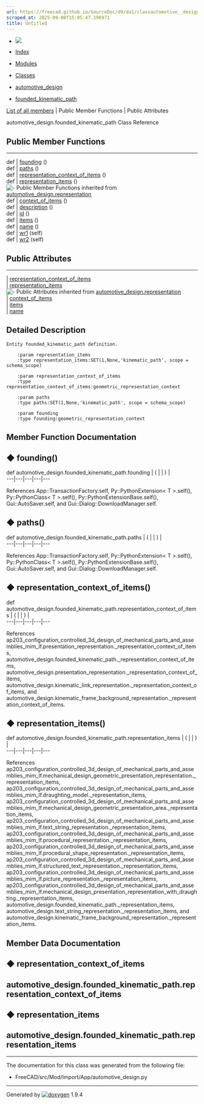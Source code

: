 ```yaml
---
url: https://freecad.github.io/SourceDoc/d9/da1/classautomotive__design_1_1founded__kinematic__path.html
scraped_at: 2025-09-08T15:05:47.196971
title: Untitled
---
```


  * [ ![](https://www.freecad.org/svg/logo-freecad.svg) ](https://freecadweb.org "FreeCAD")
  * [Index](../../index.html "Index")
  * [Modules](../../modules.html "Modules list")
  * [Classes](../../annotated.html "Annotated list")

  * [automotive_design](../../d4/ddf/namespaceautomotive__design.html)
  * [founded_kinematic_path](../../d9/da1/classautomotive__design_1_1founded__kinematic__path.html)

[List of all members](../../dd/de3/classautomotive__design_1_1founded__kinematic__path-members.html) | Public Member Functions | Public Attributes

automotive_design.founded_kinematic_path Class Reference

##  Public Member Functions  
  
---  
def | [founding](../../d9/da1/classautomotive__design_1_1founded__kinematic__path.html#a810aa4e3d26fb71b4a93eb544af1e7ce) ()  
def | [paths](../../d9/da1/classautomotive__design_1_1founded__kinematic__path.html#a728a0e1979da657da771af10e789c66f) ()  
def | [representation_context_of_items](../../d9/da1/classautomotive__design_1_1founded__kinematic__path.html#adc445c9841b2ed980075e8cbe5b96ac5) ()  
def | [representation_items](../../d9/da1/classautomotive__design_1_1founded__kinematic__path.html#a1ebbb6710820fce907bf617841ef0755) ()  
![-](../../closed.png) Public Member Functions inherited from
[automotive_design.representation](../../d8/de0/classautomotive__design_1_1representation.html)  
def | [context_of_items](../../d8/de0/classautomotive__design_1_1representation.html#a84aa53a72cb77281167d77185bedab5e) ()  
def | [description](../../d8/de0/classautomotive__design_1_1representation.html#a1d35c39d45f16f922cf4360da4ec3778) ()  
def | [id](../../d8/de0/classautomotive__design_1_1representation.html#a85343890335f87c91cff60e7988263d8) ()  
def | [items](../../d8/de0/classautomotive__design_1_1representation.html#a84b16fedad2273190b6dd316673d9752) ()  
def | [name](../../d8/de0/classautomotive__design_1_1representation.html#af640f954805b1a2b3d1a4a4ee9c55d24) ()  
def | [wr1](../../d8/de0/classautomotive__design_1_1representation.html#a167ca694a87f2233508375472af08fb1) (self)  
def | [wr2](../../d8/de0/classautomotive__design_1_1representation.html#ab3c63c6621183d774bb49cd3605f4358) (self)  
  
##  Public Attributes  
  
---  
|
[representation_context_of_items](../../d9/da1/classautomotive__design_1_1founded__kinematic__path.html#ae743cdf0cd415c97493673fa904cd27c)  
|
[representation_items](../../d9/da1/classautomotive__design_1_1founded__kinematic__path.html#ae1e9eaf92d1dda5d3121e8d3cf7fa201)  
![-](../../closed.png) Public Attributes inherited from
[automotive_design.representation](../../d8/de0/classautomotive__design_1_1representation.html)  
|
[context_of_items](../../d8/de0/classautomotive__design_1_1representation.html#aaf5fe9839e199ab5390651177efcc497)  
|
[items](../../d8/de0/classautomotive__design_1_1representation.html#aa8058fe959724be16897e4409e870128)  
|
[name](../../d8/de0/classautomotive__design_1_1representation.html#add191f3372f9224b28aa809871533b65)  
  
## Detailed Description

    
    
    Entity founded_kinematic_path definition.
    
        :param representation_items
        :type representation_items:SET(1,None,'kinematic_path', scope = schema_scope)
    
        :param representation_context_of_items
        :type representation_context_of_items:geometric_representation_context
    
        :param paths
        :type paths:SET(1,None,'kinematic_path', scope = schema_scope)
    
        :param founding
        :type founding:geometric_representation_context

## Member Function Documentation

## ◆ founding()

def automotive_design.founded_kinematic_path.founding  | ( | | ) |   
---|---|---|---|---  
  
References App::TransactionFactory.self, Py::PythonExtension< T >.self(),
Py::PythonClass< T >.self(), Py::PythonExtensionBase.self(),
Gui::AutoSaver.self, and Gui::Dialog::DownloadManager.self.

## ◆ paths()

def automotive_design.founded_kinematic_path.paths  | ( | | ) |   
---|---|---|---|---  
  
References App::TransactionFactory.self, Py::PythonExtension< T >.self(),
Py::PythonClass< T >.self(), Py::PythonExtensionBase.self(),
Gui::AutoSaver.self, and Gui::Dialog::DownloadManager.self.

## ◆ representation_context_of_items()

def automotive_design.founded_kinematic_path.representation_context_of_items  | ( | | ) |   
---|---|---|---|---  
  
References
ap203_configuration_controlled_3d_design_of_mechanical_parts_and_assemblies_mim_lf.presentation_representation._representation_context_of_items,
automotive_design.founded_kinematic_path._representation_context_of_items,
automotive_design.presentation_representation._representation_context_of_items,
automotive_design.kinematic_link_representation._representation_context_of_items,
and
automotive_design.kinematic_frame_background_representation._representation_context_of_items.

## ◆ representation_items()

def automotive_design.founded_kinematic_path.representation_items  | ( | | ) |   
---|---|---|---|---  
  
References
ap203_configuration_controlled_3d_design_of_mechanical_parts_and_assemblies_mim_lf.mechanical_design_geometric_presentation_representation._representation_items,
ap203_configuration_controlled_3d_design_of_mechanical_parts_and_assemblies_mim_lf.draughting_model._representation_items,
ap203_configuration_controlled_3d_design_of_mechanical_parts_and_assemblies_mim_lf.mechanical_design_geometric_presentation_area._representation_items,
ap203_configuration_controlled_3d_design_of_mechanical_parts_and_assemblies_mim_lf.text_string_representation._representation_items,
ap203_configuration_controlled_3d_design_of_mechanical_parts_and_assemblies_mim_lf.procedural_representation._representation_items,
ap203_configuration_controlled_3d_design_of_mechanical_parts_and_assemblies_mim_lf.procedural_shape_representation._representation_items,
ap203_configuration_controlled_3d_design_of_mechanical_parts_and_assemblies_mim_lf.structured_text_representation._representation_items,
ap203_configuration_controlled_3d_design_of_mechanical_parts_and_assemblies_mim_lf.picture_representation._representation_items,
ap203_configuration_controlled_3d_design_of_mechanical_parts_and_assemblies_mim_lf.mechanical_design_presentation_representation_with_draughting._representation_items,
automotive_design.founded_kinematic_path._representation_items,
automotive_design.text_string_representation._representation_items, and
automotive_design.kinematic_frame_background_representation._representation_items.

## Member Data Documentation

## ◆ representation_context_of_items

automotive_design.founded_kinematic_path.representation_context_of_items  
---  
  
## ◆ representation_items

automotive_design.founded_kinematic_path.representation_items  
---  
  
* * *

The documentation for this class was generated from the following file:

  * FreeCAD/src/Mod/Import/App/automotive_design.py

* * *

Generated by
[![doxygen](../../doxygen.svg)](https://www.doxygen.org/index.html) 1.9.4

